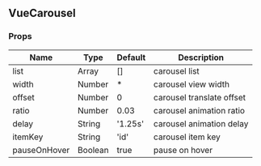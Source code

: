 ## VueCarousel

### Props

| Name | Type | Default | Description |
| --- | --- | --- | --- |
| list | Array | [] | carousel list |
| width | Number | * | carousel view width |
| offset | Number | 0 | carousel translate offset |
| ratio | Number | 0.03 | carousel animation ratio |
| delay | String | '1.25s' | carousel animation delay |
| itemKey | String | 'id' | carousel item key |
| pauseOnHover | Boolean | true | pause on hover |
